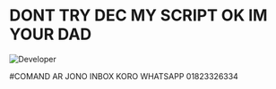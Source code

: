 # DONT TRY DEC MY SCRIPT OK IM YOUR DAD 
![Developer](https://user-images.githubusercontent.com/109648009/194829196-9e67d57d-9405-4e0d-82e9-660b22301d81.gif)

#COMAND AR JONO INBOX KORO WHATSAPP 01823326334
